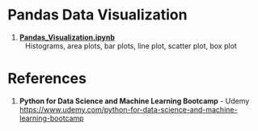 # Pandas Data Visualization

1.  **[Pandas_Visualization.ipynb](https://github.com/nkuhta/Data-Science-and-Machine-Learning-Bootcamp/blob/master/7.%20%20Pandas%20Visualization/Pandas_Data_Visualization.ipynb)**  
&ensp;  Histograms, area plots, bar plots, line plot, scatter plot, box plot 
 
#  References
1.  **Python for Data Science and Machine Learning Bootcamp** - Udemy   
	https://www.udemy.com/python-for-data-science-and-machine-learning-bootcamp
